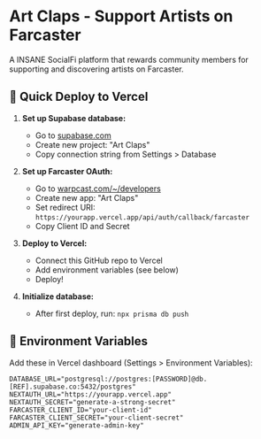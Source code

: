 # Art Claps - Support Artists on Farcaster

A INSANE SocialFi platform that rewards community members for supporting and discovering artists on Farcaster.

## 🚀 Quick Deploy to Vercel

1. **Set up Supabase database:**
   - Go to [supabase.com](https://supabase.com)
   - Create new project: "Art Claps"
   - Copy connection string from Settings > Database

2. **Set up Farcaster OAuth:**
   - Go to [warpcast.com/~/developers](https://warpcast.com/~/developers)
   - Create new app: "Art Claps"
   - Set redirect URI: `https://yourapp.vercel.app/api/auth/callback/farcaster`
   - Copy Client ID and Secret

3. **Deploy to Vercel:**
   - Connect this GitHub repo to Vercel
   - Add environment variables (see below)
   - Deploy!

4. **Initialize database:**
   - After first deploy, run: `npx prisma db push`

## 🔧 Environment Variables

Add these in Vercel dashboard (Settings > Environment Variables):

```env
DATABASE_URL="postgresql://postgres:[PASSWORD]@db.[REF].supabase.co:5432/postgres"
NEXTAUTH_URL="https://yourapp.vercel.app"
NEXTAUTH_SECRET="generate-a-strong-secret"
FARCASTER_CLIENT_ID="your-client-id"
FARCASTER_CLIENT_SECRET="your-client-secret"
ADMIN_API_KEY="generate-admin-key"
